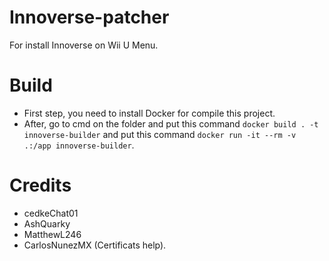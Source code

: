# Innoverse-patcher
For install Innoverse on Wii U Menu.

# Build
- First step, you need to install Docker for compile this project.
- After, go to cmd on the folder and put this command `docker build . -t innoverse-builder`
and put this command `docker run -it --rm -v .:/app innoverse-builder`.

# Credits
- cedkeChat01
- AshQuarky
- MatthewL246
- CarlosNunezMX (Certificats help).
